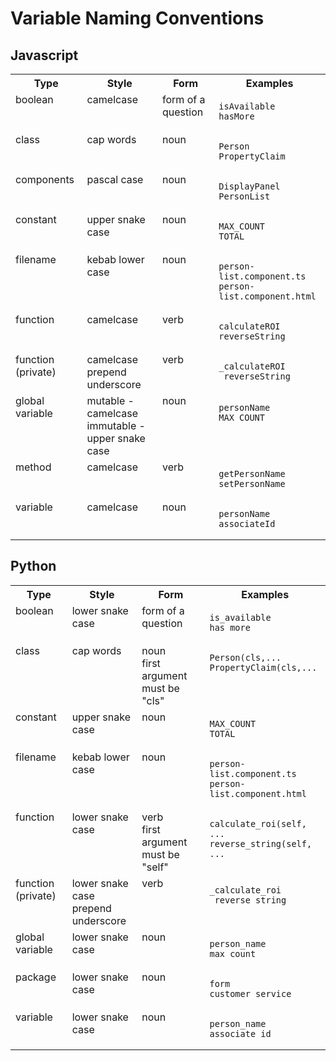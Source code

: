 
# Variable Naming Conventions

## Javascript

<table><tr><th>Type</th><th>Style</th><th>Form</th><th>Examples</th></tr><tr><td valign="top">boolean</td><td valign="top">camelcase</td><td valign="top">form of a question</td><td valign="top">

```text
isAvailable
hasMore
```
</td></tr><tr><td valign="top">class</td><td valign="top">cap words</td><td valign="top">noun</td><td valign="top">

```text
Person
PropertyClaim
```
</td></tr><tr><td valign="top">components</td><td valign="top">pascal case</td><td valign="top">noun</td><td valign="top">

```text
DisplayPanel
PersonList
```
</td></tr><tr><td valign="top">constant</td><td valign="top">upper snake case</td><td valign="top">noun</td><td valign="top">

```text
MAX_COUNT
TOTAL
```
</td></tr><tr><td valign="top">filename</td><td valign="top">kebab lower case</td><td valign="top">noun</td><td valign="top">

```text
person-list.component.ts
person-list.component.html
```
</td></tr><tr><td valign="top">function</td><td valign="top">camelcase</td><td valign="top">verb</td><td valign="top">

```text
calculateROI
reverseString
```
</td></tr><tr><td valign="top">function (private)</td><td valign="top">camelcase<br>prepend underscore</td><td valign="top">verb</td><td valign="top">

```text
_calculateROI
_reverseString
```
</td></tr><tr><td valign="top">global variable</td><td valign="top">mutable - camelcase<br>immutable - upper snake case</td><td valign="top">noun</td><td valign="top">

```text
personName
MAX_COUNT
```
</td></tr><tr><td valign="top">method</td><td valign="top">camelcase</td><td valign="top">verb</td><td valign="top">

```text
getPersonName
setPersonName
```
</td></tr><tr><td valign="top">variable</td><td valign="top">camelcase</td><td valign="top">noun</td><td valign="top">

```text
personName
associateId
```
</td></tr></table>

## Python

<table><tr><th>Type</th><th>Style</th><th>Form</th><th>Examples</th></tr><tr><td valign="top">boolean</td><td valign="top">lower snake case</td><td valign="top">form of a question</td><td valign="top">

```text
is_available
has_more
```
</td></tr><tr><td valign="top">class</td><td valign="top">cap words</td><td valign="top">noun<br>first argument must be "cls"</td><td valign="top">

```text
Person(cls,...
PropertyClaim(cls,...
```
</td></tr><tr><td valign="top">constant</td><td valign="top">upper snake case</td><td valign="top">noun</td><td valign="top">

```text
MAX_COUNT
TOTAL
```
</td></tr><tr><td valign="top">filename</td><td valign="top">kebab lower case</td><td valign="top">noun</td><td valign="top">

```text
person-list.component.ts
person-list.component.html
```
</td></tr><tr><td valign="top">function</td><td valign="top">lower snake case</td><td valign="top">verb<br>first argument must be "self"</td><td valign="top">

```text
calculate_roi(self, ...
reverse_string(self, ...
```
</td></tr><tr><td valign="top">function (private)</td><td valign="top">lower snake case<br>prepend underscore</td><td valign="top">verb</td><td valign="top">

```text
_calculate_roi
_reverse_string
```
</td></tr><tr><td valign="top">global variable</td><td valign="top">lower snake case</td><td valign="top">noun</td><td valign="top">

```text
person_name
max_count
```
</td></tr><tr><td valign="top">package</td><td valign="top">lower snake case</td><td valign="top">noun</td><td valign="top">

```text
form
customer_service
```
</td></tr><tr><td valign="top">variable</td><td valign="top">lower snake case</td><td valign="top">noun</td><td valign="top">

```text
person_name
associate_id
```
</td></tr></table>
